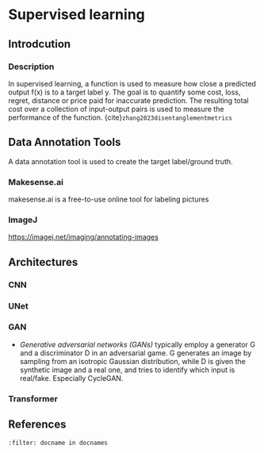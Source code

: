 # Supervised learning

## Introdcution

### Description
In supervised learning, a function is used to measure how close a predicted output f(x) is to a target label y. The goal is to quantify some cost, loss, regret, distance or price paid for inaccurate prediction. The resulting total cost over a collection of input-output pairs is used to measure the performance of the function. {cite}`zhang2023disentanglementmetrics`


## Data Annotation Tools
A data annotation tool is used to create the target label/ground truth.

### Makesense.ai
makesense.ai is a free-to-use online tool for labeling pictures

### ImageJ
https://imagej.net/imaging/annotating-images

## Architectures

### CNN

### UNet

### GAN
* *Generative adversarial networks (GANs)* typically employ a generator G and a discriminator D in an adversarial game. G generates an image by sampling from an isotropic Gaussian distribution, while D is given the synthetic image and a real one, and tries to identify which input is real/fake. Especially CycleGAN.

### Transformer


## References
```{bibliography}
:filter: docname in docnames
```